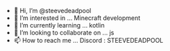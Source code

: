 - 👋 Hi, I’m @steevedeadpool
- 👀 I’m interested in ... Minecraft development
- 🌱 I’m currently learning ... kotlin
- 💞️ I’m looking to collaborate on ... js
- 📫 How to reach me ... Discord : STEEVEDEADPOOL

<!---
steevedeadpool/steevedeadpool is a ✨ special ✨ repository because its `README.md` (this file) appears on your GitHub profile.
You can click the Preview link to take a look at your changes.
--->
